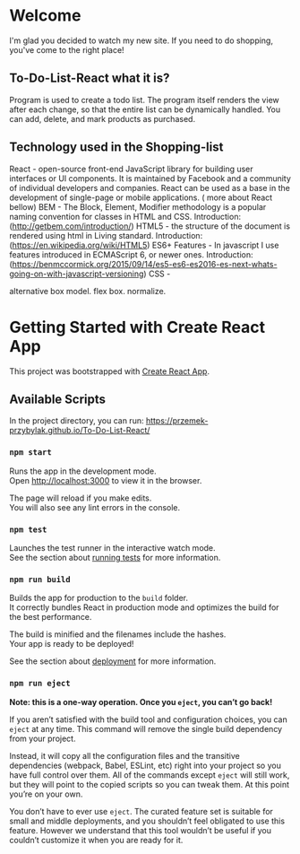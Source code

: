 # Welcome
I'm glad you decided to watch my new site.
If you need to do shopping, you've come to the right place!

## To-Do-List-React what it is?
Program is used to create a todo list.
The program itself renders the view after each change, so that the entire list can be dynamically handled.
You can add, delete, and mark products as purchased.

## Technology used in the Shopping-list
React - open-source front-end JavaScript library for building user interfaces or UI components. It is maintained by Facebook and a community of individual developers and companies. React can be used as a base in the development of single-page or mobile applications. ( more about React bellow)
BEM - The Block, Element, Modifier methodology is a popular naming convention for classes in HTML and CSS. Introduction: (http://getbem.com/introduction/)
HTML5 - the structure of the document is rendered using html in Living standard. Introduction: (https://en.wikipedia.org/wiki/HTML5)
ES6+ Features - In javascript I use features introduced in ECMAScript 6, or newer ones. Introduction: (https://benmccormick.org/2015/09/14/es5-es6-es2016-es-next-whats-going-on-with-javascript-versioning)
CSS -

alternative box model.
flex box.
normalize.

# Getting Started with Create React App

This project was bootstrapped with [Create React App](https://github.com/facebook/create-react-app).

## Available Scripts

In the project directory, you can run: https://przemek-przybylak.github.io/To-Do-List-React/

### `npm start`

Runs the app in the development mode.\
Open [http://localhost:3000](http://localhost:3000) to view it in the browser.

The page will reload if you make edits.\
You will also see any lint errors in the console.

### `npm test`

Launches the test runner in the interactive watch mode.\
See the section about [running tests](https://facebook.github.io/create-react-app/docs/running-tests) for more information.

### `npm run build`

Builds the app for production to the `build` folder.\
It correctly bundles React in production mode and optimizes the build for the best performance.

The build is minified and the filenames include the hashes.\
Your app is ready to be deployed!

See the section about [deployment](https://facebook.github.io/create-react-app/docs/deployment) for more information.

### `npm run eject`

**Note: this is a one-way operation. Once you `eject`, you can’t go back!**

If you aren’t satisfied with the build tool and configuration choices, you can `eject` at any time. This command will remove the single build dependency from your project.

Instead, it will copy all the configuration files and the transitive dependencies (webpack, Babel, ESLint, etc) right into your project so you have full control over them. All of the commands except `eject` will still work, but they will point to the copied scripts so you can tweak them. At this point you’re on your own.

You don’t have to ever use `eject`. The curated feature set is suitable for small and middle deployments, and you shouldn’t feel obligated to use this feature. However we understand that this tool wouldn’t be useful if you couldn’t customize it when you are ready for it.

